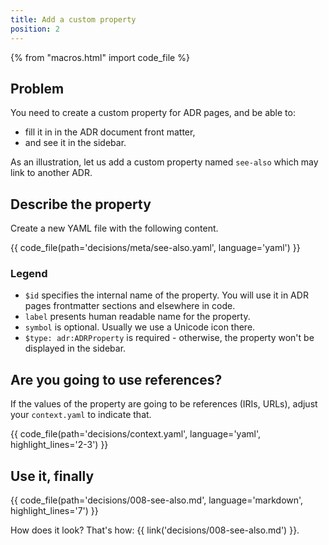 ```yaml
---
title: Add a custom property
position: 2
---
```


{% from "macros.html" import code_file %}

## Problem

You need to create a custom property for ADR pages, and be able to:

- fill it in in the ADR document front matter,
- and see it in the sidebar.

As an illustration, let us add a custom property named `see-also` which may link to another ADR. 

## Describe the property

Create a new YAML file with the following content.

{{ code_file(path='decisions/meta/see-also.yaml', language='yaml') }}

### Legend

- `$id` specifies the internal name of the property. You will use it in ADR pages frontmatter sections and elsewhere in code.
- `label` presents human readable name for the property.
- `symbol` is optional. Usually we use a Unicode icon there.
- `$type: adr:ADRProperty` is required - otherwise, the property won't be displayed in the sidebar.

## Are you going to use references?

If the values of the property are going to be references (IRIs, URLs), adjust your `context.yaml` to indicate that.

{{ code_file(path='decisions/context.yaml', language='yaml', highlight_lines='2-3') }}

## Use it, finally

{{ code_file(path='decisions/008-see-also.md', language='markdown', highlight_lines='7') }}

How does it look? That's how: {{ link('decisions/008-see-also.md') }}.
